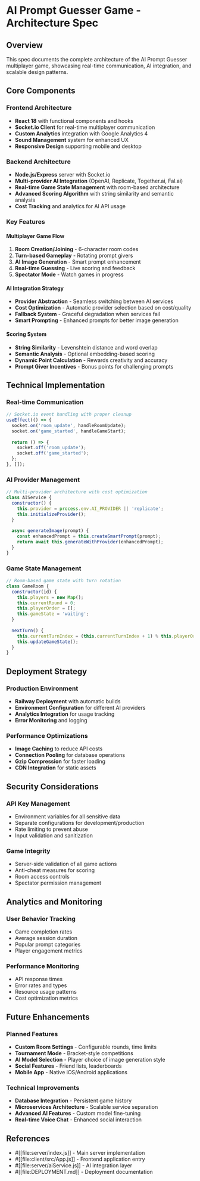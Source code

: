 # AI Prompt Guesser Game - Architecture Spec

## Overview
This spec documents the complete architecture of the AI Prompt Guesser multiplayer game, showcasing real-time communication, AI integration, and scalable design patterns.

## Core Components

### Frontend Architecture
- **React 18** with functional components and hooks
- **Socket.io Client** for real-time multiplayer communication
- **Custom Analytics** integration with Google Analytics 4
- **Sound Management** system for enhanced UX
- **Responsive Design** supporting mobile and desktop

### Backend Architecture
- **Node.js/Express** server with Socket.io
- **Multi-provider AI Integration** (OpenAI, Replicate, Together.ai, Fal.ai)
- **Real-time Game State Management** with room-based architecture
- **Advanced Scoring Algorithm** with string similarity and semantic analysis
- **Cost Tracking** and analytics for AI API usage

### Key Features

#### Multiplayer Game Flow
1. **Room Creation/Joining** - 6-character room codes
2. **Turn-based Gameplay** - Rotating prompt givers
3. **AI Image Generation** - Smart prompt enhancement
4. **Real-time Guessing** - Live scoring and feedback
5. **Spectator Mode** - Watch games in progress

#### AI Integration Strategy
- **Provider Abstraction** - Seamless switching between AI services
- **Cost Optimization** - Automatic provider selection based on cost/quality
- **Fallback System** - Graceful degradation when services fail
- **Smart Prompting** - Enhanced prompts for better image generation

#### Scoring System
- **String Similarity** - Levenshtein distance and word overlap
- **Semantic Analysis** - Optional embedding-based scoring
- **Dynamic Point Calculation** - Rewards creativity and accuracy
- **Prompt Giver Incentives** - Bonus points for challenging prompts

## Technical Implementation

### Real-time Communication
```javascript
// Socket.io event handling with proper cleanup
useEffect(() => {
  socket.on('room_update', handleRoomUpdate);
  socket.on('game_started', handleGameStart);
  
  return () => {
    socket.off('room_update');
    socket.off('game_started');
  };
}, []);
```

### AI Provider Management
```javascript
// Multi-provider architecture with cost optimization
class AIService {
  constructor() {
    this.provider = process.env.AI_PROVIDER || 'replicate';
    this.initializeProvider();
  }
  
  async generateImage(prompt) {
    const enhancedPrompt = this.createSmartPrompt(prompt);
    return await this.generateWithProvider(enhancedPrompt);
  }
}
```

### Game State Management
```javascript
// Room-based game state with turn rotation
class GameRoom {
  constructor(id) {
    this.players = new Map();
    this.currentRound = 0;
    this.playerOrder = [];
    this.gameState = 'waiting';
  }
  
  nextTurn() {
    this.currentTurnIndex = (this.currentTurnIndex + 1) % this.playerOrder.length;
    this.updateGameState();
  }
}
```

## Deployment Strategy

### Production Environment
- **Railway Deployment** with automatic builds
- **Environment Configuration** for different AI providers
- **Analytics Integration** for usage tracking
- **Error Monitoring** and logging

### Performance Optimizations
- **Image Caching** to reduce API costs
- **Connection Pooling** for database operations
- **Gzip Compression** for faster loading
- **CDN Integration** for static assets

## Security Considerations

### API Key Management
- Environment variables for all sensitive data
- Separate configurations for development/production
- Rate limiting to prevent abuse
- Input validation and sanitization

### Game Integrity
- Server-side validation of all game actions
- Anti-cheat measures for scoring
- Room access controls
- Spectator permission management

## Analytics and Monitoring

### User Behavior Tracking
- Game completion rates
- Average session duration
- Popular prompt categories
- Player engagement metrics

### Performance Monitoring
- API response times
- Error rates and types
- Resource usage patterns
- Cost optimization metrics

## Future Enhancements

### Planned Features
- **Custom Room Settings** - Configurable rounds, time limits
- **Tournament Mode** - Bracket-style competitions
- **AI Model Selection** - Player choice of image generation style
- **Social Features** - Friend lists, leaderboards
- **Mobile App** - Native iOS/Android applications

### Technical Improvements
- **Database Integration** - Persistent game history
- **Microservices Architecture** - Scalable service separation
- **Advanced AI Features** - Custom model fine-tuning
- **Real-time Voice Chat** - Enhanced social interaction

## References
- #[[file:server/index.js]] - Main server implementation
- #[[file:client/src/App.js]] - Frontend application entry
- #[[file:server/aiService.js]] - AI integration layer
- #[[file:DEPLOYMENT.md]] - Deployment documentation